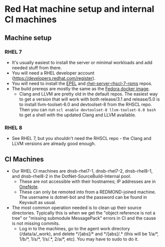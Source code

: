 # Red Hat machine setup and internal CI machines

## Machine setup

### RHEL 7

- It's usually easiest to install the server or minimal workloads and add needed stuff from there.
- You will need a RHEL developer account (https://developers.redhat.com/register).
- You will need to install the [EPEL](https://www.redhat.com/en/blog/whats-epel-and-how-do-i-use-it) and [rhel-server-rhscl-7-rpms](https://access.redhat.com/solutions/472793) repos.
- The build prereqs are mostly the same as the [Fedora docker image](https://github.com/dotnet/dotnet-buildtools-prereqs-docker/blob/main/src/fedora/32/amd64/Dockerfile).
  - Clang and LLVM are pretty old in the default repos.  The easiest way to get a version that will work with both release/3.1 and release/5.0 is to install llvm-toolset-6.0 and devtoolset-8 from the RHSCL repo.  Then you can run `scl enable devtoolset-8 llvm-toolset-6.0 bash` to get a shell with the updated Clang and LLVM available.

### RHEL 8

- See RHEL 7, but you shouldn't need the RHSCL repo - the Clang and LLVM versions are already good enough.


## CI Machines

- Our RHEL CI machines are dnsb-rhel7-1, dnsb-rhel7-2, dnsb-rhel8-1, and dnsb-rhel8-2 in the DotNet-SourceBuild-Internal pool.
  - These are not accessible with their hostnames; IP addresses are in [OneNote](https://microsoft.sharepoint.com/teams/dotNETDeployment/_layouts/OneNote.aspx?id=%2Fteams%2FdotNETDeployment%2FShared%20Documents%2FGeneral%2FNET%20Core%20Acquisition%20and%20Deployment&wd=target%28source-build%2FServicing.one%7C594D6D3A-E971-4C2A-8BA6-4E13782F4585%2FRHEL%20CI%20Reference%7C1157395A-8D3D-4897-B3A5-C1FE22035C25%2F%29).
  - These can only be remoted into from a REDMOND-joined machine.  The username is dotnet-bot and the password can be found in Keyvault as usual.
- The most common operation needed is to clean up their source directories.  Typically this is when we get the "object reference is not a tree" or "missing submodule MessagePack" errors in CI and the cause is not missing commits.
  - Log in to the machines, go to the agent work directory (/data/a/_work), and delete \*/[abs]/\* and \*/[abs]/.\* (this will be 1/a/\*, 1/b/\*, 1/s/\*, 1/s/.*, 2/a/\*, etc).  You may have to sudo to do it.
